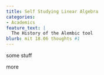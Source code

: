 ```yaml
---
title: Self Studying Linear Algebra
categories:
- Academics
feature_text: |
  The History of the Alembic tool
blurb: mit 18.06 thoughts #1
---
```


some stuff

<!-- more -->

more